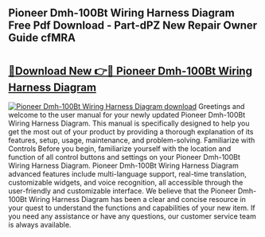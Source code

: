 ## Pioneer Dmh-100Bt Wiring Harness Diagram Free Pdf Download - Part-dPZ New Repair Owner Guide cfMRA

# <h2><a href="http://dfjrjc.blite.top/?on=Pioneer+Dmh-100Bt+Wiring+Harness+Diagram">🔗Download New 👉🔴 Pioneer Dmh-100Bt Wiring Harness Diagram</a></h2>

[![Pioneer Dmh-100Bt Wiring Harness Diagram download](https://i.imgur.com/lujVjoI.png)](http://dfjrjc.blite.top/?on=Pioneer+Dmh-100Bt+Wiring+Harness+Diagram)
Greetings and welcome to the user manual for your newly updated Pioneer Dmh-100Bt Wiring Harness Diagram. This manual is specifically designed to help you get the most out of your product by providing a thorough explanation of its features, setup, usage, maintenance, and problem-solving. Familiarize with Controls Before you begin, familiarize yourself with the location and function of all control buttons and settings on your Pioneer Dmh-100Bt Wiring Harness Diagram. Pioneer Dmh-100Bt Wiring Harness Diagram advanced features include multi-language support, real-time translation, customizable widgets, and voice recognition, all accessible through the user-friendly and customizable interface. We believe that the Pioneer Dmh-100Bt Wiring Harness Diagram has been a clear and concise resource in your quest to understand the functions and capabilities of your new item. If you need any assistance or have any questions, our customer service team is always available.
